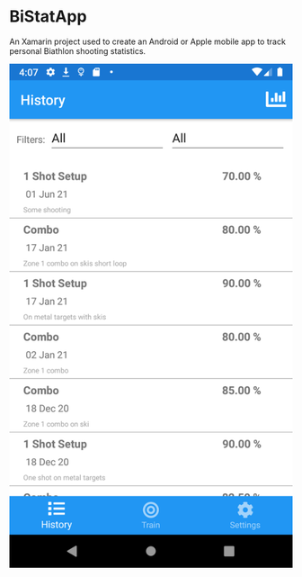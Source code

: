 # BiStatApp
An Xamarin project used to create an Android or Apple mobile app to track personal 
Biathlon shooting statistics.

![ScreenShot](BiStatAppHistory.png)
